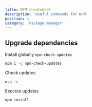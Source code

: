 ```yaml
---
title: NPM cheatsheet
description: 'Useful commands for NPM'
position: 1
category: 'Package manager'
---
```


## Upgrade dependencies

Install globally `npm-check-updates`

```bash
npm i -g npm-check-updates
```

Check updates

```bash
ncu -u
```

Execute updates

```bash
npm install
```
